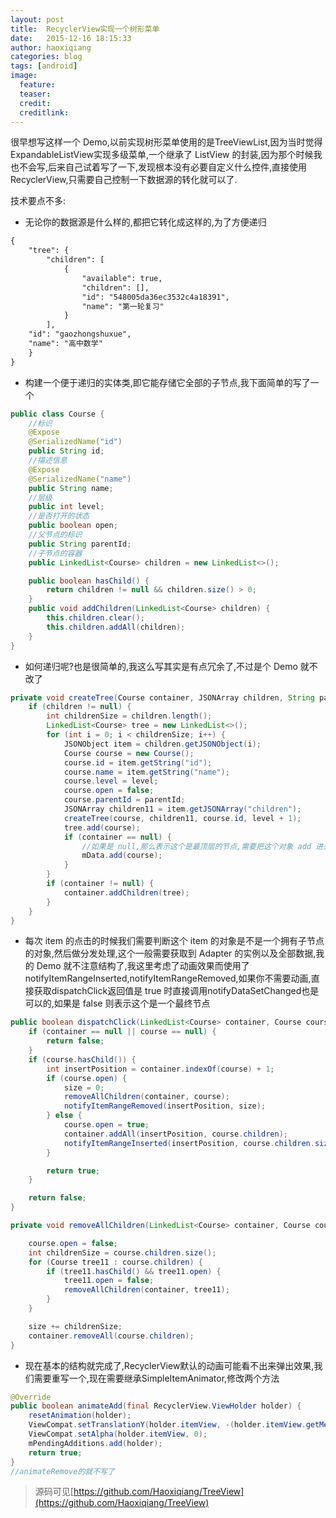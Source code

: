 ```yaml
---
layout: post
title:  RecyclerView实现一个树形菜单
date:   2015-12-16 18:15:33
author: haoxiqiang
categories: blog
tags: [android]
image:
  feature:
  teaser:
  credit:
  creditlink:
---
```

很早想写这样一个 Demo,以前实现树形菜单使用的是TreeViewList,因为当时觉得ExpandableListView实现多级菜单,一个继承了 ListView 的封装,因为那个时候我也不会写,后来自己试着写了一下,发现根本没有必要自定义什么控件,直接使用RecyclerView,只需要自己控制一下数据源的转化就可以了.

<!-- more -->

技术要点不多:

* 无论你的数据源是什么样的,都把它转化成这样的,为了方便递归
``` xml
{
	"tree": {
		"children": [
			{
				"available": true,
				"children": [],
				"id": "548005da36ec3532c4a18391",
				"name": "第一轮复习"
			}
		],
	"id": "gaozhongshuxue",
	"name": "高中数学"
	}
}
```
* 构建一个便于递归的实体类,即它能存储它全部的子节点,我下面简单的写了一个
``` java
public class Course {
    //标识
    @Expose
    @SerializedName("id")
    public String id;
    //描述信息
    @Expose
    @SerializedName("name")
    public String name;
    //层级
    public int level;
    //是否打开的状态
    public boolean open;
    //父节点的标识
    public String parentId;
    //子节点的容器
    public LinkedList<Course> children = new LinkedList<>();

    public boolean hasChild() {
        return children != null && children.size() > 0;
    }
    public void addChildren(LinkedList<Course> children) {
        this.children.clear();
        this.children.addAll(children);
    }
}
```
* 如何递归呢?也是很简单的,我这么写其实是有点冗余了,不过是个 Demo 就不改了
``` java
private void createTree(Course container, JSONArray children, String parentId, int level) throws JSONException {
	if (children != null) {
		int childrenSize = children.length();
		LinkedList<Course> tree = new LinkedList<>();
		for (int i = 0; i < childrenSize; i++) {
			JSONObject item = children.getJSONObject(i);
			Course course = new Course();
			course.id = item.getString("id");
			course.name = item.getString("name");
			course.level = level;
 			course.open = false;
			course.parentId = parentId;
			JSONArray children11 = item.getJSONArray("children");
			createTree(course, children11, course.id, level + 1);
			tree.add(course);
			if (container == null) {
				//如果是 null,那么表示这个是最顶层的节点,需要把这个对象 add 进去
 				mData.add(course);
			}
		}
		if (container != null) {
			container.addChildren(tree);
		}
	}
}
```
* 每次 item 的点击的时候我们需要判断这个 item 的对象是不是一个拥有子节点的对象,然后做分发处理,这个一般需要获取到 Adapter 的实例以及全部数据,我的 Demo 就不注意结构了,我这里考虑了动画效果而使用了notifyItemRangeInserted,notifyItemRangeRemoved,如果你不需要动画,直接获取dispatchClick返回值是 true 时直接调用notifyDataSetChanged也是可以的,如果是 false 则表示这个是一个最终节点
``` java
public boolean dispatchClick(LinkedList<Course> container, Course course) {
	if (container == null || course == null) {
		return false;
	}
	if (course.hasChild()) {
		int insertPosition = container.indexOf(course) + 1;
		if (course.open) {
			size = 0;
			removeAllChildren(container, course);
			notifyItemRangeRemoved(insertPosition, size);
		} else {
			course.open = true;
			container.addAll(insertPosition, course.children);
			notifyItemRangeInserted(insertPosition, course.children.size());
		}

		return true;
	}

	return false;
}

private void removeAllChildren(LinkedList<Course> container, Course course) {

	course.open = false;
	int childrenSize = course.children.size();
	for (Course tree11 : course.children) {
		if (tree11.hasChild() && tree11.open) {
			tree11.open = false;
			removeAllChildren(container, tree11);
		}
	}

	size += childrenSize;
	container.removeAll(course.children);
}
```
* 现在基本的结构就完成了,RecyclerView默认的动画可能看不出来弹出效果,我们需要重写一个,现在需要继承SimpleItemAnimator,修改两个方法
``` java
@Override
public boolean animateAdd(final RecyclerView.ViewHolder holder) {
	resetAnimation(holder);
	ViewCompat.setTranslationY(holder.itemView, -(holder.itemView.getMeasuredHeight() / 2));
	ViewCompat.setAlpha(holder.itemView, 0);
	mPendingAdditions.add(holder);
	return true;
}
//animateRemove的就不写了
```

>源码可见[https://github.com/Haoxiqiang/TreeView](https://github.com/Haoxiqiang/TreeView)